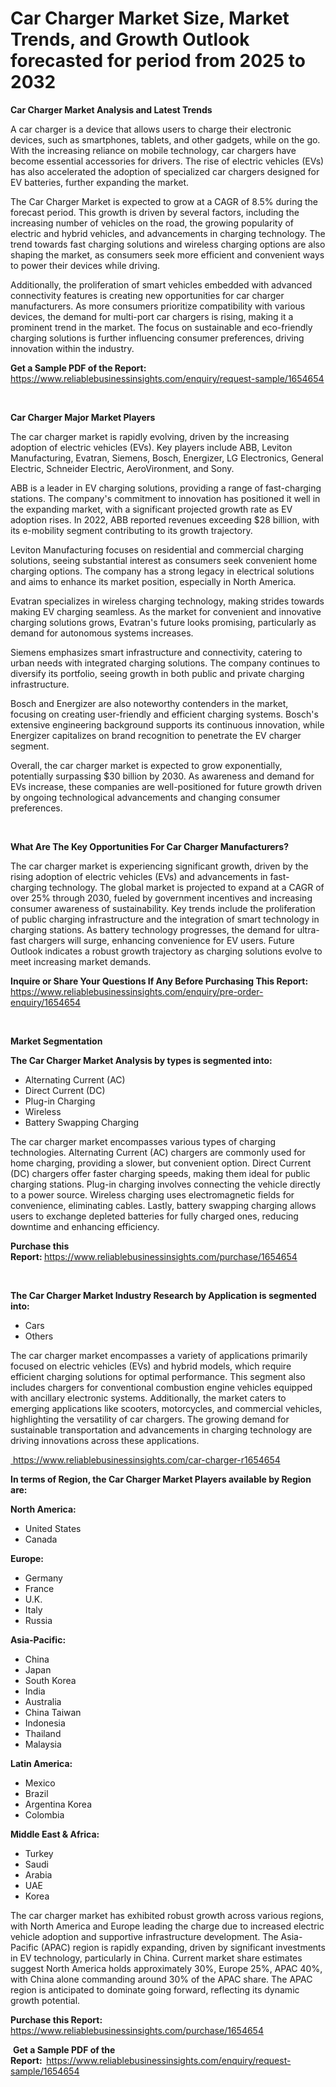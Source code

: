 <p><h1>Car Charger Market Size, Market Trends, and Growth Outlook forecasted for period from 2025 to 2032</h1></p><p><strong>Car Charger Market Analysis and Latest Trends</strong></p>
<p><p>A car charger is a device that allows users to charge their electronic devices, such as smartphones, tablets, and other gadgets, while on the go. With the increasing reliance on mobile technology, car chargers have become essential accessories for drivers. The rise of electric vehicles (EVs) has also accelerated the adoption of specialized car chargers designed for EV batteries, further expanding the market.</p><p>The Car Charger Market is expected to grow at a CAGR of 8.5% during the forecast period. This growth is driven by several factors, including the increasing number of vehicles on the road, the growing popularity of electric and hybrid vehicles, and advancements in charging technology. The trend towards fast charging solutions and wireless charging options are also shaping the market, as consumers seek more efficient and convenient ways to power their devices while driving.</p><p>Additionally, the proliferation of smart vehicles embedded with advanced connectivity features is creating new opportunities for car charger manufacturers. As more consumers prioritize compatibility with various devices, the demand for multi-port car chargers is rising, making it a prominent trend in the market. The focus on sustainable and eco-friendly charging solutions is further influencing consumer preferences, driving innovation within the industry.</p></p>
<p><strong>Get a Sample PDF of the Report:&nbsp;</strong> <a href="https://www.reliablebusinessinsights.com/enquiry/request-sample/1654654?utm_campaign=2274&utm_medium=2&utm_source=Github&utm_content=ia&utm_term=16042025&utm_id=car-charger">https://www.reliablebusinessinsights.com/enquiry/request-sample/1654654</a></p>
<p>&nbsp;</p>
<p><strong>Car Charger Major Market Players</strong></p>
<p><p>The car charger market is rapidly evolving, driven by the increasing adoption of electric vehicles (EVs). Key players include ABB, Leviton Manufacturing, Evatran, Siemens, Bosch, Energizer, LG Electronics, General Electric, Schneider Electric, AeroVironment, and Sony. </p><p>ABB is a leader in EV charging solutions, providing a range of fast-charging stations. The company's commitment to innovation has positioned it well in the expanding market, with a significant projected growth rate as EV adoption rises. In 2022, ABB reported revenues exceeding $28 billion, with its e-mobility segment contributing to its growth trajectory.</p><p>Leviton Manufacturing focuses on residential and commercial charging solutions, seeing substantial interest as consumers seek convenient home charging options. The company has a strong legacy in electrical solutions and aims to enhance its market position, especially in North America.</p><p>Evatran specializes in wireless charging technology, making strides towards making EV charging seamless. As the market for convenient and innovative charging solutions grows, Evatran's future looks promising, particularly as demand for autonomous systems increases.</p><p>Siemens emphasizes smart infrastructure and connectivity, catering to urban needs with integrated charging solutions. The company continues to diversify its portfolio, seeing growth in both public and private charging infrastructure.</p><p>Bosch and Energizer are also noteworthy contenders in the market, focusing on creating user-friendly and efficient charging systems. Bosch's extensive engineering background supports its continuous innovation, while Energizer capitalizes on brand recognition to penetrate the EV charger segment.</p><p>Overall, the car charger market is expected to grow exponentially, potentially surpassing $30 billion by 2030. As awareness and demand for EVs increase, these companies are well-positioned for future growth driven by ongoing technological advancements and changing consumer preferences.</p></p>
<p>&nbsp;</p>
<p><strong>What Are The Key Opportunities For Car Charger Manufacturers?</strong></p>
<p><p>The car charger market is experiencing significant growth, driven by the rising adoption of electric vehicles (EVs) and advancements in fast-charging technology. The global market is projected to expand at a CAGR of over 25% through 2030, fueled by government incentives and increasing consumer awareness of sustainability. Key trends include the proliferation of public charging infrastructure and the integration of smart technology in charging stations. As battery technology progresses, the demand for ultra-fast chargers will surge, enhancing convenience for EV users. Future Outlook indicates a robust growth trajectory as charging solutions evolve to meet increasing market demands.</p></p>
<p><strong>Inquire or Share Your Questions If Any Before Purchasing This Report:</strong> <a href="https://www.reliablebusinessinsights.com/enquiry/pre-order-enquiry/1654654?utm_campaign=2274&utm_medium=2&utm_source=Github&utm_content=ia&utm_term=16042025&utm_id=car-charger">https://www.reliablebusinessinsights.com/enquiry/pre-order-enquiry/1654654</a></p>
<p>&nbsp;</p>
<p><strong>Market Segmentation</strong></p>
<p><strong>The Car Charger Market Analysis by types is segmented into:</strong></p>
<p><ul><li>Alternating Current (AC)</li><li>Direct Current (DC)</li><li>Plug-in Charging</li><li>Wireless</li><li>Battery Swapping Charging</li></ul></p>
<p><p>The car charger market encompasses various types of charging technologies. Alternating Current (AC) chargers are commonly used for home charging, providing a slower, but convenient option. Direct Current (DC) chargers offer faster charging speeds, making them ideal for public charging stations. Plug-in charging involves connecting the vehicle directly to a power source. Wireless charging uses electromagnetic fields for convenience, eliminating cables. Lastly, battery swapping charging allows users to exchange depleted batteries for fully charged ones, reducing downtime and enhancing efficiency.</p></p>
<p><strong>Purchase this Report:&nbsp;</strong><a href="https://www.reliablebusinessinsights.com/purchase/1654654?utm_campaign=2274&utm_medium=2&utm_source=Github&utm_content=ia&utm_term=16042025&utm_id=car-charger">https://www.reliablebusinessinsights.com/purchase/1654654</a></p>
<p>&nbsp;</p>
<p><strong>The Car Charger Market Industry Research by Application is segmented into:</strong></p>
<p><ul><li>Cars</li><li>Others</li></ul></p>
<p><p>The car charger market encompasses a variety of applications primarily focused on electric vehicles (EVs) and hybrid models, which require efficient charging solutions for optimal performance. This segment also includes chargers for conventional combustion engine vehicles equipped with ancillary electronic systems. Additionally, the market caters to emerging applications like scooters, motorcycles, and commercial vehicles, highlighting the versatility of car chargers. The growing demand for sustainable transportation and advancements in charging technology are driving innovations across these applications.</p></p>
<p><a href="https://www.reliablebusinessinsights.com/car-charger-r1654654?utm_campaign=2274&utm_medium=2&utm_source=Github&utm_content=ia&utm_term=16042025&utm_id=car-charger">&nbsp;https://www.reliablebusinessinsights.com/car-charger-r1654654</a></p>
<p><strong>In terms of Region, the Car Charger Market Players available by Region are:</strong></p>
<p>
    <p> <strong> North America: </strong>
        <ul>
            <li>United States</li>
            <li>Canada</li>
        </ul>
        </p> 
    <p> <strong> Europe: </strong>
        <ul>
            <li>Germany</li>
            <li>France</li>
            <li>U.K.</li>
            <li>Italy</li>
            <li>Russia</li>
        </ul>
        </p> 
    <p> <strong> Asia-Pacific: </strong>
        <ul>
            <li>China</li>
            <li>Japan</li>
            <li>South Korea</li>
            <li>India</li>
            <li>Australia</li>
            <li>China Taiwan</li>
            <li>Indonesia</li>
            <li>Thailand</li>
            <li>Malaysia</li>
        </ul>
        </p> 
    <p> <strong> Latin America: </strong>
        <ul>
            <li>Mexico</li>
            <li>Brazil</li>
            <li>Argentina Korea</li>
            <li>Colombia</li>
        </ul>
        </p> 
    <p> <strong> Middle East & Africa: </strong>
        <ul>
            <li>Turkey</li>
            <li>Saudi</li>
            <li>Arabia</li>
            <li>UAE</li>
            <li>Korea</li>
        </ul>
    </p>
    </p>
<p><p>The car charger market has exhibited robust growth across various regions, with North America and Europe leading the charge due to increased electric vehicle adoption and supportive infrastructure development. The Asia-Pacific (APAC) region is rapidly expanding, driven by significant investments in EV technology, particularly in China. Current market share estimates suggest North America holds approximately 30%, Europe 25%, APAC 40%, with China alone commanding around 30% of the APAC share. The APAC region is anticipated to dominate going forward, reflecting its dynamic growth potential.</p></p>
<p><strong>Purchase this Report: </strong><a href="https://www.reliablebusinessinsights.com/purchase/1654654?utm_campaign=2274&utm_medium=2&utm_source=Github&utm_content=ia&utm_term=16042025&utm_id=car-charger">https://www.reliablebusinessinsights.com/purchase/1654654</a></p>
<p>&nbsp;<strong>Get a Sample PDF of the Report:&nbsp;&nbsp;</strong><a href="https://www.reliablebusinessinsights.com/enquiry/request-sample/1654654?utm_campaign=2274&utm_medium=2&utm_source=Github&utm_content=ia&utm_term=16042025&utm_id=car-charger">https://www.reliablebusinessinsights.com/enquiry/request-sample/1654654</a></p>
<p><strong></strong></p>
<p><p></p><p></p><p></p></p>